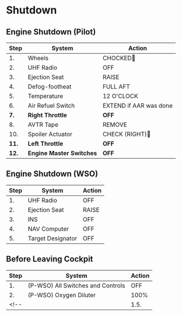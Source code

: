 # Shutdown

## Engine Shutdown (Pilot)

| Step    | System                     | Action                 |
|---------|----------------------------|------------------------|
| 1.      | Wheels                     | CHOCKED🔧              |
| 2.      | UHF Radio                  | OFF                    |
| 3.      | Ejection Seat              | RAISE                  |
| 4.      | Defog-footheat             | FULL AFT               |
| 5.      | Temperature                | 12 O'CLOCK             |
| 6.      | Air Refuel Switch          | EXTEND if AAR was done |
| **7.**  | **Right Throttle**         | **OFF**                |
| 8.      | AVTR Tape                  | REMOVE                 |
| 10.     | Spoiler Actuator           | CHECK (RIGHT)🔧        |
| **11.** | **Left Throttle**          | **OFF**                |
| **12.** | **Engine Master Switches** | **OFF**                |
<!-- 18. APU reject switch — NORMAL (some aircraft) -->

## Engine Shutdown (WSO)

| Step | System            | Action |
|------|-------------------|--------|
| 1.   | UHF Radio         | OFF    |
| 2.   | Ejection Seat     | RAISE  |
| 3.   | INS               | OFF    |
| 4.   | NAV Computer      | OFF    |
| 5.   | Target Designator | OFF    |

## Before Leaving Cockpit

| Step | System                            | Action                          |
|------|-----------------------------------|---------------------------------|
| 1.   | (P-WSO) All Switches and Controls | OFF                             |
| 2.   | (P-WSO) Oxygen Diluter            | 100%                            |
<!-- | | 1.5.                              | (P-WSO) Face curtain safety pin | INSTALLED | -->
